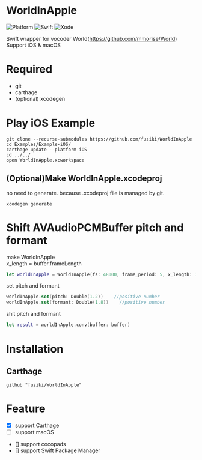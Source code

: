 # WorldInApple
![Platform](https://img.shields.io/badge/platform-%20iOS%20-lightgrey.svg)
![Swift](https://img.shields.io/badge/swift-green.svg)
![Xode](https://img.shields.io/badge/xcode-xcode11-green.svg)

Swift wrapper for vocoder World(https://github.com/mmorise/World)  
Support iOS & macOS  

# Required

* git
* carthage
* (optional) xcodegen

# Play iOS Example

```
git clone --recurse-submodules https://github.com/fuziki/WorldInApple
cd Examples/Example-iOS/
carthage update --platform iOS
cd ../../
open WorldInApple.xcworkspace
```

## (Optional)Make WorldInApple.xcodeproj

no need to generate. because .xcodeproj file is managed by git.

```
xcodegen generate
```

# Shift AVAudioPCMBuffer pitch and formant

make WorldInApple  
x_length = buffer.frameLength  

```swift
let worldInApple = WorldInApple(fs: 48000, frame_period: 5, x_length: 38400)
```

set pitch and formant  

```swift
worldInApple.set(pitch: Double(1.2))    //positive number
worldInApple.set(formant: Double(1.8))    //positive number
```

shit pitch and formant

```swift
let result = worldInApple.conv(buffer: buffer)
```

# Installation
## Carthage
```
github "fuziki/WorldInApple"
```

# Feature

- [x] support Carthage
- [ ] support macOS
- [] support cocopads
- [] support Swift Package Manager
